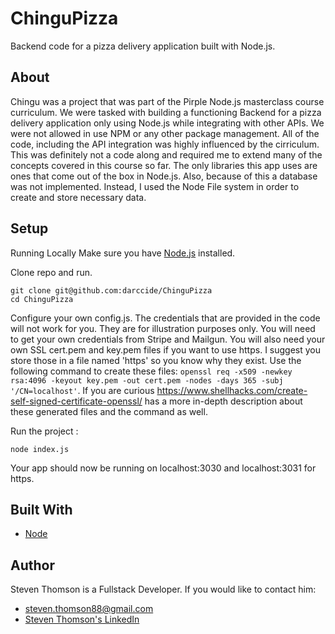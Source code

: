 # ChinguPizza
Backend code for a pizza delivery application built with Node.js. 

## About
Chingu was a project that was part of the Pirple Node.js masterclass course curriculum. We were tasked with building a functioning Backend for a pizza delivery application only using Node.js while integrating with other APIs. We were not allowed in use NPM or any other package management. All of the code, including the API integration was highly influenced by the cirriculum. This was definitely not a code along and required me to extend many of the concepts covered in this course so far. The only libraries this app uses are ones that come out of the box in Node.js. Also, because of this a database was not implemented. Instead, I used the Node File system in order to create and store necessary data.

## Setup
Running Locally
Make sure you have [Node.js](https://nodejs.org/en/) installed.

Clone repo and run.
```
git clone git@github.com:darccide/ChinguPizza
cd ChinguPizza
```

Configure your own config.js. The credentials that are provided in the code will not work for you. They are for illustration purposes only. You will need to get your own credentials from Stripe and Mailgun. You will also need your own SSL cert.pem and key.pem files if you want to use https. I suggest you store those in a file named 'https' so you know why they exist. Use the following command to create these files: `openssl req -x509 -newkey rsa:4096 -keyout key.pem -out cert.pem -nodes -days 365 -subj '/CN=localhost'`. If you are curious https://www.shellhacks.com/create-self-signed-certificate-openssl/ has a more in-depth description about these generated files and the command as well.


Run the project :
```
node index.js
```
Your app should now be running on localhost:3030 and localhost:3031 for https.


## Built With
* [Node](https://nodejs.org/en/)

## Author
Steven Thomson is a Fullstack Developer. If you would like to contact him:

 * steven.thomson88@gmail.com
 * [Steven Thomson's LinkedIn](https://www.linkedin.com/in/steventhomson1988/)
